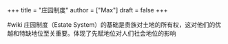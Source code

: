 +++
title = "庄园制度"
author = ["Max"]
draft = false
+++

\#wiki
庄园制度（Estate System）的基础是贵族对土地的所有权，这对他们的优越和特缺地位至关重要。体现了先赋地位对人们社会地位的影响
